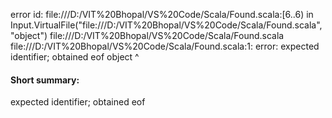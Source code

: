 error id: file:///D:/VIT%20Bhopal/VS%20Code/Scala/Found.scala:[6..6) in Input.VirtualFile("file:///D:/VIT%20Bhopal/VS%20Code/Scala/Found.scala", "object")
file:///D:/VIT%20Bhopal/VS%20Code/Scala/Found.scala
file:///D:/VIT%20Bhopal/VS%20Code/Scala/Found.scala:1: error: expected identifier; obtained eof
object
      ^
#### Short summary: 

expected identifier; obtained eof